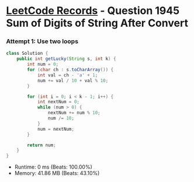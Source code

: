 # [LeetCode Records](../../README.md) - Question 1945 Sum of Digits of String After Convert

### Attempt 1: Use two loops
```java
class Solution {
    public int getLucky(String s, int k) {
        int num = 0;
        for (char ch : s.toCharArray()) {
            int val = ch - 'a' + 1;
            num += val / 10 + val % 10;
        }

        for (int i = 0; i < k - 1; i++) {
            int nextNum = 0;
            while (num > 0) {
                nextNum += num % 10;
                num /= 10;
            }
            num = nextNum;
        }

        return num;
    }
}
```
- Runtime: 0 ms (Beats: 100.00%)
- Memory: 41.86 MB (Beats: 43.10%)

<br>
